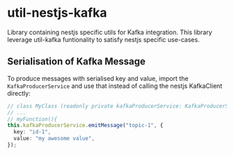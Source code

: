 # util-nestjs-kafka

Library containing nestjs specific utils for Kafka integration.
This library leverage util-kafka funtionality to satisfy nestjs specific use-cases.

## Serialisation of Kafka Message

To produce messages with serialised key and value, import the `KafkaProducerService` and use that instead of calling the nestjs KafkaClient directly:

```ts
// class MyClass (readonly private kafkaProducerService: KafkaProducerService)
// ...
// myFunction(){
this.kafkaProducerService.emitMessage("topic-1", {
  key: "id-1",
  value: "my awesome value",
});
```
